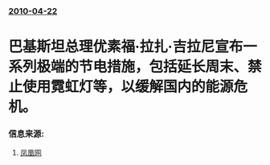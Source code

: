 ### [2010-04-22](/news/2010/04/22/index.md)

##### 
#  巴基斯坦总理优素福·拉扎·吉拉尼宣布一系列极端的节电措施，包括延长周末、禁止使用霓虹灯等，以缓解国内的能源危机。




### 信息来源:

1. [凤凰网](http://news.ifeng.com/world/201004/0423_16_1612016.shtml)
